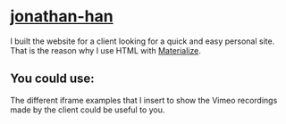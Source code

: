 # [jonathan-han](http://www.jonathanhanproducotor.com)

I built the website for a client looking for a quick and easy personal site. That is the reason why I use HTML with [Materialize](https://materializecss.com).

## You could use:
The different iframe examples that I insert to show the Vimeo recordings made by the client could be useful to you.
